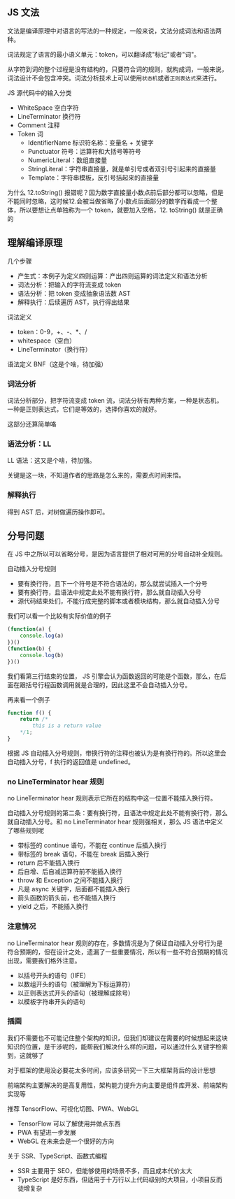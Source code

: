 ## JS 文法
文法是编译原理中对语言的写法的一种规定，一般来说，文法分成词法和语法两种。

词法规定了语言的最小语义单元：token，可以翻译成"标记"或者"词"。

从字符到词的整个过程是没有结构的，只要符合词的规则，就构成词，一般来说，词法设计不会包含冲突。词法分析技术上可以使用`状态机`或者`正则表达式`来进行。

JS 源代码中的输入分类
* WhiteSpace 空白字符
* LineTerminator 换行符
* Comment 注释
* Token 词
  * IdentifierName 标识符名称：变量名 + 关键字
  * Punctuator 符号：运算符和大括号等符号
  * NumericLiteral：数组直接量
  * StringLiteral：字符串直接量，就是单引号或者双引号引起来的直接量
  * Template：字符串模板，反引号括起来的直接量

为什么 12.toString() 报错呢？因为数字直接量小数点前后部分都可以忽略，但是不能同时忽略，这时候12.会被当做省略了小数点后面部分的数字而看成一个整体，所以要想让点单独称为一个 token，就要加入空格，12. toString() 就是正确的

## 理解编译原理
几个步骤
* 产生式：本例子为定义四则运算：产出四则运算的词法定义和语法分析
* 词法分析：把输入的字符流变成 token
* 语法分析：把 token 变成抽象语法数 AST
* 解释执行：后续遍历 AST，执行得出结果

词法定义
* token：0-9，+、-、*、/
* whitespace（空白）
* LineTerminator（换行符）

语法定义 BNF（这是个啥，待加强）

### 词法分析
词法分析部分，把字符流变成 token 流，词法分析有两种方案，一种是状态机，一种是正则表达式，它们是等效的，选择你喜欢的就好。

这部分还算简单咯

### 语法分析：LL
LL 语法：这又是个啥，待加强。

关键是这一块，不知道作者的思路是怎么来的，需要点时间来悟。

### 解释执行
得到 AST 后，对树做遍历操作即可。

## 分号问题
在 JS 中之所以可以省略分号，是因为语言提供了相对可用的分号自动补全规则。

自动插入分号规则
* 要有换行符，且下一个符号是不符合语法的，那么就尝试插入一个分号
* 要有换行符，且语法中规定此处不能有换行符，那么就自动插入分号
* 源代码结束处们，不能行成完整的脚本或者模块结构，那么就自动插入分号

我们可以看一个比较有实际价值的例子
```js
(function(a) {
    console.log(a)
})()
(function(b) {
    console.log(b)
})()
```

我们看第三行结束的位置， JS 引擎会认为函数返回的可能是个函数，那么，在后面在跟括号行程函数调用就是合理的，因此这里不会自动插入分号。

再来看一个例子
```js
function f() {
    return /*
        this is a return value
    */1;
}
```

根据 JS 自动插入分号规则，带换行符的注释也被认为是有换行符的。所以这里会自动插入分号，f 执行的返回值是 undefined。

### no LineTerminator hear 规则
no LineTerminator hear 规则表示它所在的结构中这一位置不能插入换行符。

自动插入分号规则的第二条：要有换行符，且语法中规定此处不能有换行符，那么就自动插入分号。和 no LineTerminator hear 规则强相关，那么 JS 语法中定义了哪些规则呢
* 带标签的 continue 语句，不能在 continue 后插入换行
* 带标签的 break 语句，不能在 break 后插入换行
* return 后不能插入换行
* 后自增、后自减运算符前不能插入换行
* throw 和 Exception 之间不能插入换行
* 凡是 async 关键字，后面都不能插入换行
* 箭头函数的箭头前，也不能插入换行
* yield 之后，不能插入换行

### 注意情况
no LineTerminator hear 规则的存在，多数情况是为了保证自动插入分号行为是符合预期的，但在设计之处，遗漏了一些重要情况，所以有一些不符合预期的情况出现，需要我们格外注意。
* 以括号开头的语句（IIFE）
* 以数组开头的语句（被理解为下标运算符）
* 以正则表达式开头的语句（被理解成除号）
* 以模板字符串开头的语句

### 插画
我们不需要也不可能记住整个架构的知识，但我们却建议在需要的时候想起来这块知识的位置，是干涉呢的，能帮我们解决什么样的问题，可以通过什么关键字检索到，这就够了

对于框架的使用没必要花太多时间，应该多研究一下三大框架背后的设计思想

前端架构主要解决的是高复用性，架构能力提升方向主要是组件库开发、前端架构实现等

推荐 TensorFlow、可视化切图、PWA、WebGL
* TensorFlow 可以了解使用并做点东西
* PWA 有望进一步发展
* WebGL 在未来会是一个很好的方向

关于 SSR、TypeScript、函数式编程
* SSR 主要用于 SEO，但能够使用的场景不多，而且成本代价太大
* TypeScript 是好东西，但适用于十万行以上代码级别的大项目，小项目反而徒增复杂